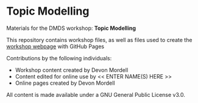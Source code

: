 # Topic Modelling
Materials for the DMDS workshop: **Topic Modelling**  

This repository contains workshop files, as well as files used to create the [workshop webpage](https://scds.githib.io/text-analysis-3) with GitHub Pages   


Contributions by the following individuals: 
- Workshop content created by Devon Mordell 
- Content edited for online use by << ENTER NAME(S) HERE >> 
- Online pages created by Devon Mordell


  
All content is made available under a GNU General Public License v3.0.
